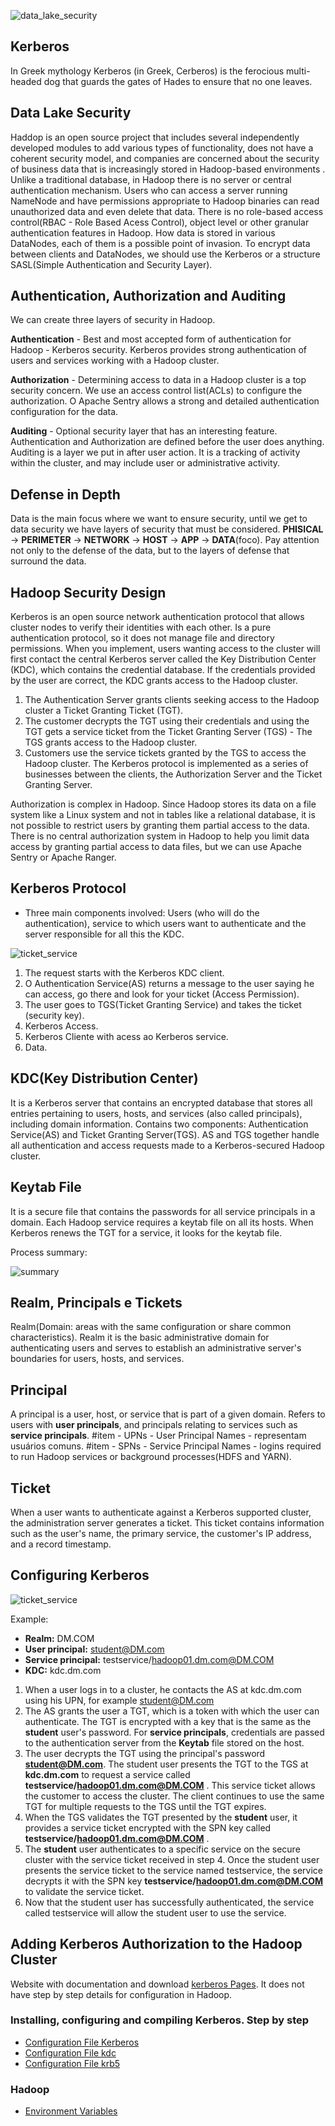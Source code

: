 ![data_lake_security](https://github.com/douglasmitsue/data-lake-security/blob/master/protocolo-kerberos.png)

## Kerberos
In Greek mythology Kerberos (in Greek, Cerberos) is the ferocious multi-headed dog that guards the gates of Hades to ensure that no one leaves.

## Data Lake Security
Haddop is an open source project that includes several independently developed modules to add various types of functionality, does not have a coherent security model, and companies are concerned about the security of business data that is increasingly stored in Hadoop-based environments .
Unlike a traditional database, in Hadoop there is no server or central authentication mechanism. Users who can access a server running NameNode and have permissions appropriate to Hadoop binaries can read unauthorized data and even delete that data. There is no role-based access control(RBAC - Role Based Acess Control), object level or other granular authentication features in Hadoop.
How data is stored in various DataNodes, each of them is a possible point of invasion. 
To encrypt data between clients and DataNodes, we should use the Kerberos or a structure SASL(Simple Authentication and Security Layer).

## Authentication, Authorization and Auditing
We can create three layers of security in Hadoop.

**Authentication** - Best and most accepted form of authentication for Hadoop - Kerberos security.
Kerberos provides strong authentication of users and services working with a Hadoop cluster.

**Authorization** - Determining access to data in a Hadoop cluster is a top security concern. We use an access control list(ACLs) to configure the authorization. 
O Apache Sentry allows a strong and detailed authentication configuration for the data.

**Auditing** - Optional security layer that has an interesting feature. 
Authentication and Authorization are defined before the user does anything.
Auditing is a layer we put in after user action.
It is a tracking of activity within the cluster, and may include user or administrative activity.

## Defense in Depth

Data is the main focus where we want to ensure security, until we get to data security we have layers of security that must be considered.
**PHISICAL** -> **PERIMETER** -> **NETWORK** -> **HOST** -> **APP** -> **DATA**(foco).
Pay attention not only to the defense of the data, but to the layers of defense that surround the data.

## Hadoop Security Design

Kerberos is an open source network authentication protocol that allows cluster nodes to verify their identities with each other. Is a pure authentication protocol, so it does not manage file and directory permissions. When you implement, users wanting access to the cluster will first contact the central Kerberos server called the Key Distribution Center (KDC), which contains the credential database. If the credentials provided by the user are correct, the KDC grants access to the Hadoop cluster.

1. The Authentication Server grants clients seeking access to the Hadoop cluster a Ticket Granting Ticket (TGT). 
2. The customer decrypts the TGT using their credentials and using the TGT gets a service ticket from the Ticket Granting Server (TGS) - The TGS grants access to the Hadoop cluster. 
3. Customers use the service tickets granted by the TGS to access the Hadoop cluster. The Kerberos protocol is implemented as a series of businesses between the clients, the Authorization Server and the Ticket Granting Server.

Authorization is complex in Hadoop. Since Hadoop stores its data on a file system like a Linux system and not in tables like a relational database, it is not possible to restrict users by granting them partial access to the data. There is no central authorization system in Hadoop to help you limit data access by granting partial access to data files, but we can use Apache Sentry or Apache Ranger.

## Kerberos Protocol

* Three main components involved: Users (who will do the authentication), service to which users want to authenticate and the server responsible for all this the KDC.

![ticket_service](https://github.com/douglasmitsue/data-lake-security/blob/master/ticket-service.png)

1. The request starts with the Kerberos KDC client.
2. O Authentication Service(AS) returns a message to the user saying he can access, go there and look for your ticket (Access Permission).
3. The user goes to TGS(Ticket Granting Service) and takes the ticket (security key).
4. Kerberos Access.
5. Kerberos Cliente with acess ao Kerberos service.
6. Data.

## KDC(Key Distribution Center)
It is a Kerberos server that contains an encrypted database that stores all entries pertaining to users, hosts, and services (also called principals), including domain information.
Contains two components: Authentication Service(AS) and Ticket Granting Server(TGS).
AS and TGS together handle all authentication and access requests made to a Kerberos-secured Hadoop cluster.

## Keytab File
It is a secure file that contains the passwords for all service principals in a domain.
Each Hadoop service requires a keytab file on all its hosts.
When Kerberos renews the TGT for a service, it looks for the keytab file.

Process summary:

![summary](https://github.com/douglasmitsue/data-lake-security/blob/master/summary-process.png)

## Realm, Principals e Tickets
Realm(Domain: areas with the same configuration or share common characteristics).
Realm it is the basic administrative domain for authenticating users and serves to establish an administrative server's boundaries for users, hosts, and services.

## Principal
A principal is a user, host, or service that is part of a given domain.
Refers to users with **user principals**, and principals relating to services such as **service principals**.
#item - UPNs - User Principal Names - representam usuários comuns.
#item - SPNs - Service Principal Names - logins required to run Hadoop services or background processes(HDFS and YARN).

## Ticket
When a user wants to authenticate against a Kerberos supported cluster, the administration server generates a ticket. This ticket contains information such as the user's name, the primary service, the customer's IP address, and a record timestamp.


## Configuring Kerberos

![ticket_service](https://github.com/douglasmitsue/data-lake-security/blob/master/ticket-service.png)

Example:
- **Realm:** DM.COM
- **User principal:** student@DM.com
- **Service principal:** testservice/hadoop01.dm.com@DM.COM
- **KDC:** kdc.dm.com

1. When a user logs in to a cluster, he contacts the AS at kdc.dm.com using his UPN, for example student@DM.com
2. The AS grants the user a TGT, which is a token with which the user can authenticate. The TGT is encrypted with a key that is the same as the **student** user's password. For **service principals**, credentials are passed to the authentication server from the **Keytab** file stored on the host.
3. The user decrypts the TGT using the principal's password **student@DM.com**. The student user presents the TGT to the TGS at **kdc.dm.com** to request a service called **testservice/hadoop01.dm.com@DM.COM** . This service ticket allows the customer to access the cluster. The client continues to use the same TGT for multiple requests to the TGS until the TGT expires.
4. When the TGS validates the TGT presented by the **student** user, it provides a service ticket encrypted with the SPN key called **testservice/hadoop01.dm.com@DM.COM** .
5. The **student** user authenticates to a specific service on the secure cluster with the service ticket received in step 4. Once the student user presents the service ticket to the service named testservice, the service decrypts it with the SPN key **testservice/hadoop01.dm.com@DM.COM** to validate the service ticket.
6. Now that the student user has successfully authenticated, the service called testservice will allow the student user to use the service.

## Adding Kerberos Authorization to the Hadoop Cluster

Website with documentation and download [kerberos Pages](https://web.mit.edu/kerberos/).
It does not have step by step details for configuration in Hadoop.

### Installing, configuring and compiling Kerberos. Step by step
* [Configuration File Kerberos](https://github.com/douglasmitsue/data-lake-security/blob/main/07-InstalandoKerberos.txt)
* [Configuration File kdc](https://github.com/douglasmitsue/data-lake-security/blob/main/kdc.conf)
* [Configuration File krb5](https://github.com/douglasmitsue/data-lake-security/blob/main/krb5.conf)

### Hadoop
* [Environment Variables](https://github.com/douglasmitsue/data-lake-security/blob/main/01-Variaveis.txt)

